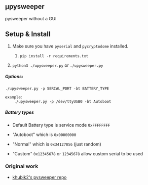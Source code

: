 ## µpysweeper

<p>pysweeper without a GUI</p>




## Setup & Install

1. Make sure you have `pyserial` and `pycryptodome` installed.

    1. `pip install -r requirements.txt`

2. `python3 ./upysweeper.py` or `./upysweeper.py`


##### Options:
    ./upysweeper.py -p SERIAL_PORT -bt BATTERY_TYPE

    example:
        ./upysweeper.py -p /dev/ttyUSB0 -bt Autoboot 


##### Battery types
 - Default Battery type is service mode `0xFFFFFFFF`

 - "Autoboot" which is `0x00000000`

 - "Normal" which is `0x34127856` (just random)

 - "Custom" `0x12345678` or `12345678`  allow custom serial to be used 


### Original work

<ul>
<li><a href=https://github.com/khubik2/pysweeper">khubik2's pysweeper repo</p></li>
</ul>
